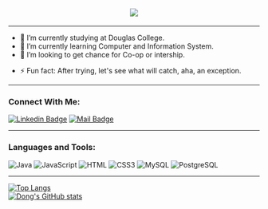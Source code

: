 <h1 align="center">
  <a href="https://git.io/typing-svg">
    <img src="https://readme-typing-svg.herokuapp.com/?lines=Hello,+There!+👋;This+is+Dong+Zhang....;Nice+to+meet+you!&center=true&size=30">
  </a>
</h1>

<!-- ![](https://komarev.com/ghpvc/?username=nortHades&color=brightgreen) -->

---

- 🔭 I’m currently studying at Douglas College.<br>
- 🌱 I’m currently learning Computer and Information System.<br>
- 👯 I’m looking to get chance for Co-op or intership.<br>
<!-- - 📫 How to reach me: domcheung018@gmail.com<br> -->
- ⚡ Fun fact: After trying, let's see what will catch, aha, an exception.<br>

---

### Connect With Me:
[![Linkedin Badge](https://img.shields.io/badge/LinkedIn-0077B5?style=for-the-badge&logo=linkedin&logoColor=white)](https://www.linkedin.com/in/dong-zhang-55305932b/)
[![Mail Badge](https://img.shields.io/badge/Gmail-D14836?style=for-the-badge&logo=gmail&logoColor=white)](mailto:domcheung018@gmail.com)

---

### Languages and Tools:
![Java](https://img.shields.io/badge/Java-ED8B00?style=flat-square&logo=openjdk&logoColor=white)
![JavaScript](https://img.shields.io/badge/JavaScript-F7DF1E?style=flat-square&logo=javascript&logoColor=black)
![HTML](https://img.shields.io/badge/HTML5-E34F26?style=flat-square&logo=html5&logoColor=white)
![CSS3](https://img.shields.io/badge/CSS3-1572B6?style=flat-square&logo=css3&logoColor=white)
![MySQL](https://img.shields.io/badge/MySQL-005C84?style=flat-square&logo=mysql&logoColor=white)
![PostgreSQL](https://img.shields.io/badge/PostgreSQL-31658D?style=flastic&logo=PostgreSQL&logoColor=white)

---

[![Top Langs](https://github-readme-stats.vercel.app/api/top-langs/?username=nortHades&layout=compact)](https://github.com/nortHades/github-readme-stats) <br>
[![Dong's GitHub stats](https://github-readme-stats.vercel.app/api?username=nortHades&count_private=true&hide=stars,prs&show_icons=true&theme=radical)](https://github.com/nortHades/github-readme-stats)





<!--
**nortHades/nortHades** is a ✨ _special_ ✨ repository because its `README.md` (this file) appears on your GitHub profile.

Here are some ideas to get you started:

- 🔭 I’m currently working on ...
- 🌱 I’m currently learning ...
- 👯 I’m looking to collaborate on ...
- 🤔 I’m looking for help with ...
- 💬 Ask me about ...
- 📫 How to reach me: ...
- 😄 Pronouns: ...
- ⚡ Fun fact: ...
-->
